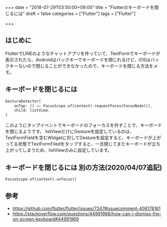 +++
date = "2018-07-29T03:50:00+09:00"
title = "Flutterのキーボードを閉じるには"
draft = false
categories = ["Flutter"]
tags = ["Flutter"]

+++

## はじめに

FlutterでLINEのようなチャットアプリを作っていて、TextFormでキーボードが表示されたら、Androidはバックキーでキーボードを閉じれるけど、iOSはバックキーないので閉じることができなかったので、キーボードを閉じる方法をメモ。

## キーボードを閉じるには


```dart
GestureDetector(
    onTap: () => FocusScope.of(context).requestFocus(FocusNode()),
    child: listView,
)
```

このようにタップイベントでキーボードのフォーカスを外すことで、キーボードを閉じるようです。
listViewだけにGestureを設定しているのは、TextFormFieldを含むWidgetに対してGestureを設定すると、キーボードが上がってる状態でTextFormFiledをタップすると、一旦閉じてまたキーボードが立ち上がってしまうため、listViewのみに設定しています。

## キーボードを閉じるには 別の方法(2020/04/07追記)
```dart
FocusScope.of(context).unfocus()
```

## 参考

- https://github.com/flutter/flutter/issues/7247#issuecomment-406178161
- https://stackoverflow.com/questions/44991968/how-can-i-dismiss-the-on-screen-keyboard#44991969